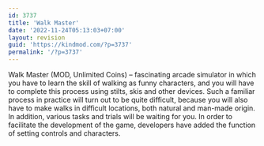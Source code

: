 ```yaml
---
id: 3737
title: 'Walk Master'
date: '2022-11-24T05:13:03+07:00'
layout: revision
guid: 'https://kindmod.com/?p=3737'
permalink: '/?p=3737'
---
```


Walk Master (MOD, Unlimited Coins) – fascinating arcade simulator in which you have to learn the skill of walking as funny characters, and you will have to complete this process using stilts, skis and other devices. Such a familiar process in practice will turn out to be quite difficult, because you will also have to make walks in difficult locations, both natural and man-made origin. In addition, various tasks and trials will be waiting for you. In order to facilitate the development of the game, developers have added the function of setting controls and characters.